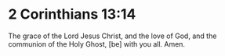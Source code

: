 # 2 Corinthians 13:14

The grace of the Lord Jesus Christ, and the love of God, and the communion of the Holy Ghost, [be] with you all. Amen.